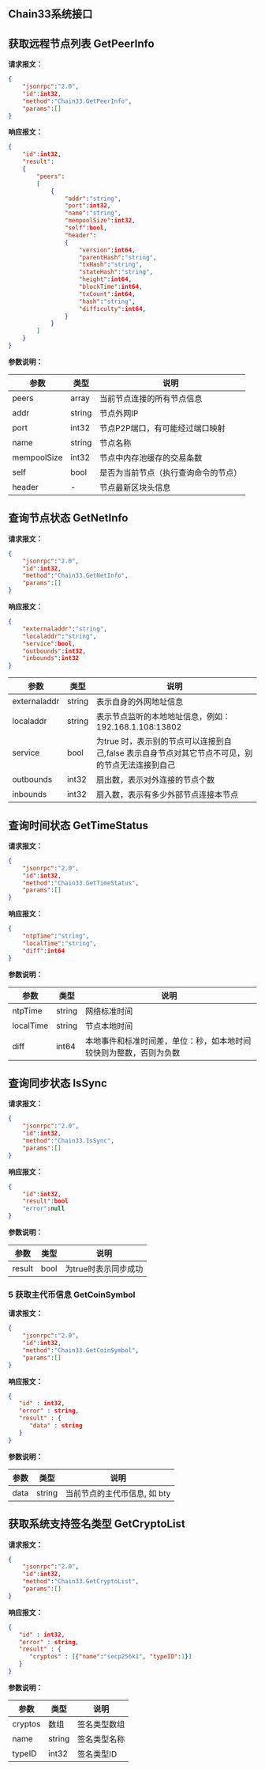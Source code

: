 ## Chain33系统接口


## 获取远程节点列表 GetPeerInfo
**请求报文<!--[types/ReqNil]-->：**
```json
{
    "jsonrpc":"2.0",
    "id":int32,
    "method":"Chain33.GetPeerInfo",
    "params":[]
}
```

**响应报文：**
```json
{
    "id":int32,
    "result":
    {
        "peers":
        [
            {
                "addr":"string",
                "port":int32,
                "name":"string",
                "mempoolSize":int32,
                "self":bool,
                "header":
                {
                    "version":int64,
                    "parentHash":"string",
                    "txHash":"string",
                    "stateHash":"string",
                    "height":int64,
                    "blockTime":int64,
                    "txCount":int64,
                    "hash":"string",
                    "difficulty":int64,
                }
            }
        ]
    }
}
```
**参数说明：**

|参数|类型|说明|
|----|----|----|
|peers|array|当前节点连接的所有节点信息|
|addr|string|节点外网IP|
|port|int32|节点P2P端口，有可能经过端口映射|
|name|string|节点名称|
|mempoolSize|int32|节点中内存池缓存的交易条数|
|self|bool|是否为当前节点（执行查询命令的节点）|
|header|-|节点最新区块头信息|

## 查询节点状态 GetNetInfo
**请求报文<!--[types/ReqNil]-->：**
```json
{
    "jsonrpc":"2.0",
    "id":int32,
    "method":"Chain33.GetNetInfo",
    "params":[]
}
```


**响应报文：**
```json
{
    "externaladdr":"string",
    "localaddr":"string",
    "service":bool,
    "outbounds":int32,
    "inbounds":int32
}
```

|参数|类型|说明|
|----|----|----|
|externaladdr|string|表示自身的外网地址信息|
|localaddr|string|表示节点监听的本地地址信息，例如：192.168.1.108:13802|
|service|bool|为true 时，表示别的节点可以连接到自己,false 表示自身节点对其它节点不可见，别的节点无法连接到自己|
|outbounds|int32|扇出数，表示对外连接的节点个数|
|inbounds|int32|扇入数，表示有多少外部节点连接本节点|

## 查询时间状态 GetTimeStatus
**请求报文<!--[types/ReqNil]-->：**
```json
{
    "jsonrpc":"2.0",
    "id":int32,
    "method":"Chain33.GetTimeStatus",
    "params":[]
}
```


**响应报文：**
```json
{
    "ntpTime":"string",
    "localTime":"string",
    "diff":int64
}
```
**参数说明：**

|参数|类型|说明|
|----|----|----|
|ntpTime|string|网络标准时间|
|localTime|string|节点本地时间|
|diff|int64|本地事件和标准时间差，单位：秒，如本地时间较快则为整数，否则为负数|

## 查询同步状态 IsSync
**请求报文<!--[types/ReqNil]-->：**
```json
{
    "jsonrpc":"2.0",
    "id":int32,
    "method":"Chain33.IsSync",
    "params":[]
}
```


**响应报文：**
```json
{
    "id":int32,
    "result":bool
    "error":null
}
```
**参数说明：**

|参数|类型|说明|
|----|----|----|
|result|bool|为true时表示同步成功|

### 5 获取主代币信息 GetCoinSymbol
**请求报文<!--[types/ReqNil]-->：**
```json
{
    "jsonrpc":"2.0",
    "id":int32,
    "method":"Chain33.GetCoinSymbol",
    "params":[]
}
```


**响应报文：**
```json
{
   "id" : int32,
   "error" : string,
   "result" : {
      "data" : string
   }
}
```
**参数说明：**

|参数|类型|说明|
|----|----|----|
|data|string|当前节点的主代币信息, 如 bty|

## 获取系统支持签名类型 GetCryptoList
**请求报文<!--[types/ReqNil]-->：**
```json
{
    "jsonrpc":"2.0",
    "id":int32,
    "method":"Chain33.GetCryptoList",
    "params":[]
}
```


**响应报文：**
```json
{
   "id" : int32,
   "error" : string,
   "result" : {
      "cryptos" : [{"name":"secp256k1", "typeID":1}]
   }
}
```
**参数说明：**

|参数|类型|说明|
|----|----|----|
|cryptos|数组|签名类型数组|
|name|string|签名类型名称|
|typeID|int32|签名类型ID|
